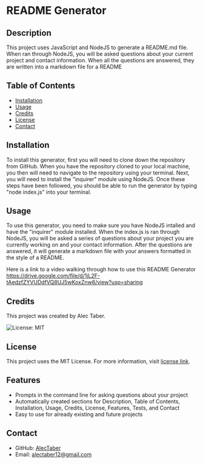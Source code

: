# README Generator

## Description 

This project uses JavaScript and NodeJS to generate a README.md file. When ran through NodeJS, you will be asked questions about your current project and contact information. When all the questions are answered, they are written into a markdown file for a README

## Table of Contents

- [Installation](#installation)
- [Usage](#usage)
- [Credits](#credits)
- [License](#license)
- [Contact](#contact)

## Installation

To install this generator, first you will need to clone down the repository from GitHub. When you have the repository cloned to your local machine, you then will need to navigate to the repository using your terminal. Next, you will need to install the "inquirer" module using NodeJS. Once these steps have been followed, you should be able to run the generator by typing "node index.js" into your terminal.

## Usage

To use this generator, you need to make sure you have NodeJS intalled and have the "inquirer" module installed. When the index.js is ran through NodeJS, you will be asked a series of questions about your project you are currently working on and your contact information. After the questions are answered, it will generate a markdown file with your answers formatted in the style of a README.

Here is a link to a video walking through how to use this README Generator https://drive.google.com/file/d/1jL2F-tAedzfZYVUDdfVQ8UJ5wKoxZnw6/view?usp=sharing

## Credits

This project was created by Alec Taber.


![License: MIT](https://img.shields.io/badge/License-MIT-green.svg)
## License
  
  This project uses the MIT License. For more information, visit [license link](https://opensource.org/licenses/MIT).

## Features

- Prompts in the command line for asking questions about your project
- Automatically created sections for Description, Table of Contents, Installation, Usage, Credits, License, Features, Tests, and Contact
- Easy to use for already existing and future projects

## Contact

- GitHub: [AlecTaber](https://github.com/AlecTaber)
- Email: [alectaber12@gmail.com](mailto:alectaber12@gmail.com)

